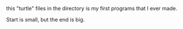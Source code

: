 this "turtle" files in the directory is my first programs that I ever made.

Start is small, but the end is big.